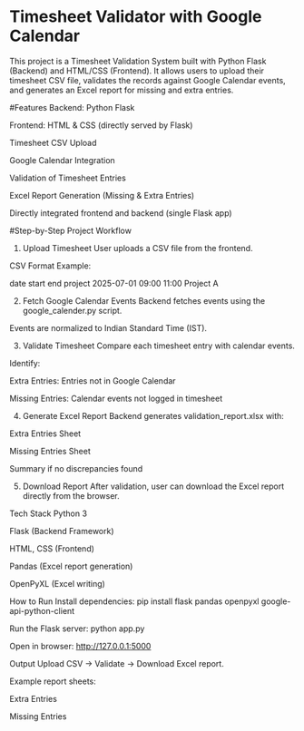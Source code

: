 # Timesheet Validator with Google Calendar
This project is a Timesheet Validation System built with Python Flask (Backend) and HTML/CSS (Frontend).
It allows users to upload their timesheet CSV file, validates the records against Google Calendar events, and generates an Excel report for missing and extra entries.

#Features
Backend: Python Flask

Frontend: HTML & CSS (directly served by Flask)

Timesheet CSV Upload

Google Calendar Integration

Validation of Timesheet Entries

Excel Report Generation (Missing & Extra Entries)

Directly integrated frontend and backend (single Flask app)

#Step-by-Step Project Workflow
1. Upload Timesheet
User uploads a CSV file from the frontend.

CSV Format Example:

date	start	end	project
2025-07-01	09:00	11:00	Project A

2. Fetch Google Calendar Events
Backend fetches events using the google_calender.py script.

Events are normalized to Indian Standard Time (IST).

3. Validate Timesheet
Compare each timesheet entry with calendar events.

Identify:

Extra Entries: Entries not in Google Calendar

Missing Entries: Calendar events not logged in timesheet

4. Generate Excel Report
Backend generates validation_report.xlsx with:

Extra Entries Sheet

Missing Entries Sheet

Summary if no discrepancies found

5. Download Report
After validation, user can download the Excel report directly from the browser.


Tech Stack
Python 3

Flask (Backend Framework)

HTML, CSS (Frontend)

Pandas (Excel report generation)

OpenPyXL (Excel writing)

How to Run
Install dependencies:
pip install flask pandas openpyxl google-api-python-client

Run the Flask server:
python app.py

Open in browser:
http://127.0.0.1:5000

Output
Upload CSV → Validate → Download Excel report.

Example report sheets:

Extra Entries

Missing Entries
